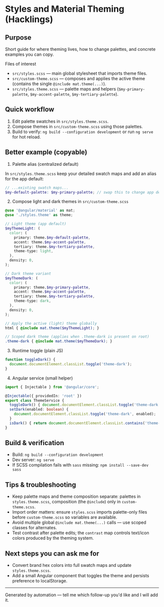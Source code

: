 # Styles and Material Theming (Hacklings)

## Purpose
Short guide for where theming lives, how to change palettes, and concrete examples you can copy.

Files of interest
- `src/styles.scss` — main global stylesheet that imports theme files.
- `src/custom-theme.scss` — composes and applies the active theme (contains the single `@include mat.theme(...)`).
- `src/styles.theme.scss` — palette maps and helpers (`$my-primary-palette`, `$my-accent-palette`, `$my-tertiary-palette`).

## Quick workflow
1. Edit palette swatches in `src/styles.theme.scss`.
2. Compose themes in `src/custom-theme.scss` using those palettes.
3. Build to verify: `ng build --configuration development` or run `ng serve` for hot reload.

## Better example (copyable)

1) Palette alias (centralized default)

In `src/styles.theme.scss` keep your detailed swatch maps and add an alias for the app default:

```scss
// ...existing swatch maps...
$my-default-palette: $my-primary-palette; // swap this to change app default
```

2) Compose light and dark themes in `src/custom-theme.scss`

```scss
@use '@angular/material' as mat;
@use './styles.theme' as theme;

// Light theme (app default)
$myThemeLight: (
  color: (
    primary: theme.$my-default-palette,
    accent: theme.$my-accent-palette,
    tertiary: theme.$my-tertiary-palette,
    theme-type: light,
  ),
  density: 0,
);

// Dark theme variant
$myThemeDark: (
  color: (
    primary: theme.$my-primary-palette,
    accent: theme.$my-accent-palette,
    tertiary: theme.$my-tertiary-palette,
    theme-type: dark,
  ),
  density: 0,
);

// Apply the active (light) theme globally
html { @include mat.theme($myThemeLight); }

// Scoped dark theme (applies when .theme-dark is present on root)
.theme-dark { @include mat.theme($myThemeDark); }
```

3) Runtime toggle (plain JS)

```js
function toggleDark() {
  document.documentElement.classList.toggle('theme-dark');
}
```

4) Angular service (small helper)

```ts
import { Injectable } from '@angular/core';

@Injectable({ providedIn: 'root' })
export class ThemeService {
  toggleDark() { document.documentElement.classList.toggle('theme-dark'); }
  setDark(enabled: boolean) {
    document.documentElement.classList.toggle('theme-dark', enabled);
  }
  isDark() { return document.documentElement.classList.contains('theme-dark'); }
}
```

## Build & verification
- Build: `ng build --configuration development`
- Dev server: `ng serve`
- If SCSS compilation fails with `sass` missing: `npm install --save-dev sass`

## Tips & troubleshooting
- Keep palette maps and theme composition separate: palettes in `styles.theme.scss`, composition (the `@include`) only in `custom-theme.scss`.
- Import order matters: ensure `styles.scss` imports palette-only files before `custom-theme.scss` so variables are available.
- Avoid multiple global `@include mat.theme(...)` calls — use scoped classes for alternates.
- Test contrast after palette edits; the `contrast` map controls text/icon colors produced by the theming system.

## Next steps you can ask me for
- Convert brand hex colors into full swatch maps and update `styles.theme.scss`.
- Add a small Angular component that toggles the theme and persists preference to localStorage.

---
Generated by automation — tell me which follow-up you'd like and I will add it.
